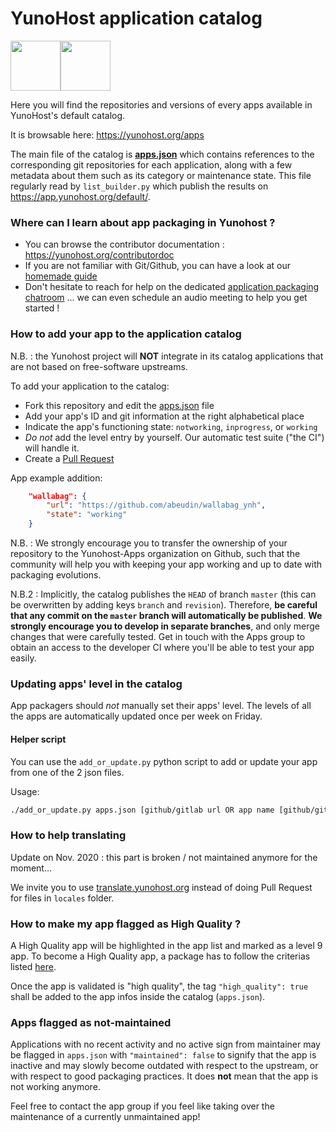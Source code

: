 # YunoHost application catalog

<img src="https://avatars.githubusercontent.com/u/1519495?s=200&v=4" width=80><img src="https://yunohost.org/user/images/yunohost_package.png" width=80>

Here you will find the repositories and versions of every apps available in YunoHost's default catalog.

It is browsable here: https://yunohost.org/apps

The main file of the catalog is [**apps.json**](./apps.json) which contains
references to the corresponding git repositories for each application, along
with a few metadata about them such as its category or maintenance state. This
file regularly read by `list_builder.py` which publish the results on
https://app.yunohost.org/default/.

### Where can I learn about app packaging in Yunohost ?

- You can browse the contributor documentation : https://yunohost.org/contributordoc
- If you are not familiar with Git/Github, you can have a look at our [homemade guide](https://yunohost.org/#/packaging_apps_git)
- Don't hesitate to reach for help on the dedicated [application packaging chatroom](https://yunohost.org/chat_rooms) ... we can even schedule an audio meeting to help you get started !

### How to add your app to the application catalog

N.B. : the Yunohost project will **NOT** integrate in its catalog applications that are not
based on free-software upstreams.

To add your application to the catalog:
* Fork this repository and edit the [apps.json](https://github.com/YunoHost/apps/tree/master/apps.json) file
* Add your app's ID and git information at the right alphabetical place
* Indicate the app's functioning state: `notworking`, `inprogress`, or `working`
* *Do not* add the level entry by yourself. Our automatic test suite ("the CI") will handle it.
* Create a [Pull Request](https://github.com/YunoHost/apps/pulls/)

App example addition:
```json
    "wallabag": {
        "url": "https://github.com/abeudin/wallabag_ynh",
        "state": "working"
    }
```

N.B. : We strongly encourage you to transfer the ownership of your repository to
the Yunohost-Apps organization on Github, such that the community will help you
with keeping your app working and up to date with packaging evolutions.

N.B.2 : Implicitly, the catalog publishes the `HEAD` of branch `master`
(this can be overwritten by adding keys `branch` and `revision`).
Therefore, **be careful that any commit on the `master` branch will automatically be published**.
**We strongly encourage you to develop in separate branches**, and only
merge changes that were carefully tested. Get in touch with the Apps group to
obtain an access to the developer CI where you'll be able to test your app
easily.

### Updating apps' level in the catalog

App packagers should *not* manually set their apps' level. The levels of all the apps are automatically updated once per week on Friday.

#### Helper script

You can use the <code>add_or_update.py</code> python script to add or update
your app from one of the 2 json files.

Usage:

```bash
./add_or_update.py apps.json [github/gitlab url OR app name [github/gitlab url OR app name [github/gitlab url OR app name ...]]]
```

### How to help translating

Update on Nov. 2020 : this part is broken / not maintained anymore for the
moment...

We invite you to use [translate.yunohost.org](https://translate.yunohost.org/)
instead of doing Pull Request for files in `locales` folder.

### How to make my app flagged as High Quality ?

A High Quality app will be highlighted in the app list and marked as a level 9 app.
To become a High Quality app, a package has to follow the criterias listed [here](hq_validation_template.md).

Once the app is validated is "high quality", the tag `"high_quality": true`
shall be added to the app infos inside the catalog (`apps.json`).

### Apps flagged as not-maintained

Applications with no recent activity and no active sign from maintainer may be flagged in `apps.json` with `"maintained": false` to signify that the app is inactive and may slowly become outdated with respect to the upstream, or with respect to good packaging practices. It does **not** mean that the app is not working anymore.

Feel free to contact the app group if you feel like taking over the maintenance of a currently unmaintained app!
